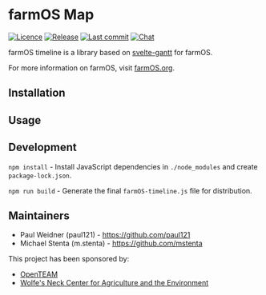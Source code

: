 # farmOS Map

[![Licence](https://img.shields.io/badge/Licence-MIT-blue.svg)](https://opensource.org/licenses/MIT/)
[![Release](https://img.shields.io/github/release/farmOS/farmOS-timeline.svg?style=flat)](https://github.com/farmOS/farmOS-timeline/releases)
[![Last commit](https://img.shields.io/github/last-commit/farmOS/farmOS-timeline.svg?style=flat)](https://github.com/farmOS/farmOS-timeline/commits)
[![Chat](https://img.shields.io/matrix/farmOS:matrix.org.svg)](https://riot.im/app/#/room/#farmOS:matrix.org)

farmOS timeline is a library based on [svelte-gantt](https://github.com/ANovokmet/svelte-gantt)
for farmOS.

For more information on farmOS, visit [farmOS.org](https://farmOS.org).

## Installation

## Usage

## Development

`npm install` - Install JavaScript dependencies in `./node_modules` and create
`package-lock.json`.

`npm run build` - Generate the final `farmOS-timeline.js` file for distribution.

## Maintainers

- Paul Weidner (paul121) - https://github.com/paul121
- Michael Stenta (m.stenta) - https://github.com/mstenta

This project has been sponsored by:

- [OpenTEAM](https://openteam.community)
- [Wolfe's Neck Center for Agriculture and the Environment](https://www.wolfesneck.org)
